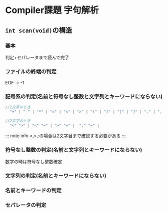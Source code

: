 # Compiler課題 字句解析

## `int scan(void)`の構造

### 基本
  判定+セパレータまで読んで完了
  
### ファイルの終端の判定
  EOF → -1




### 記号系の判定(名前と符号なし整数と文字列とキーワードにならない)

  ```C
  //1文字のとき
    "+" | "-" | "*" | "=" | "<" | ">" | "(" | ")" | "[" | "]" | "." | "," | ":" | ";"

  //2文字のとき
    "<" ">" | "<" "=" | ">" "=" |  ":" "=" |
  ```
  ::: note info
    <,>,:の場合は2文字目まで確認する必要がある
  :::


### 符号なし整数の判定(名前と文字列とキーワードにならない)

  数字の時は符号なし整数確定

### 文字列の判定(名前とキーワードにならない)


### 名前とキーワードの判定

### セパレータの判定